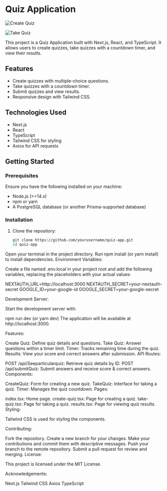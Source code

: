 
# Quiz Application

![Create Quiz](https://example.com/path-to-create-quiz-image.jpg)

![Take Quiz](https://example.com/path-to-take-quiz-image.jpg)

This project is a Quiz Application built with Next.js, React, and TypeScript. It allows users to create quizzes, take quizzes with a countdown timer, and view their results.

## Features

- Create quizzes with multiple-choice questions.
- Take quizzes with a countdown timer.
- Submit quizzes and view results.
- Responsive design with Tailwind CSS.

## Technologies Used

- Next.js
- React
- TypeScript
- Tailwind CSS for styling
- Axios for API requests

## Getting Started

### Prerequisites

Ensure you have the following installed on your machine:

- Node.js (>=14.x)
- npm or yarn
- A PostgreSQL database (or another Prisma-supported database)

### Installation

1. Clone the repository:

   ```sh
   git clone https://github.com/yourusername/quiz-app.git
   cd quiz-app


Open your terminal in the project directory.
Run npm install (or yarn install) to install dependencies.
Environment Variables:

Create a file named .env.local in your project root and add the following variables, replacing the placeholders with your actual values:

NEXTAUTH_URL=http://localhost:3000
NEXTAUTH_SECRET=your-nextauth-secret
GOOGLE_ID=your-google-id
GOOGLE_SECRET=your-google-secret

Development Server:

Start the development server with:

npm run dev (or yarn dev)
The application will be available at http://localhost:3000.

Features:

Create Quiz: Define quiz details and questions.
Take Quiz: Answer questions within a timer limit.
Timer: Tracks remaining time during the quiz.
Results: View your score and correct answers after submission.
API Routes:

POST /api/Seeparticularquiz: Retrieve quiz details by ID.
POST /api/submitQuiz: Submit answers and receive score & correct answers.
Components:

CreateQuiz: Form for creating a new quiz.
TakeQuiz: Interface for taking a quiz.
Timer: Manages the quiz countdown.
Pages:

index.tsx: Home page.
create-quiz.tsx: Page for creating a quiz.
take-quiz.tsx: Page for taking a quiz.
results.tsx: Page for viewing quiz results.
Styling:

Tailwind CSS is used for styling the components.

Contributing:

Fork the repository.
Create a new branch for your changes.
Make your contributions and commit them with descriptive messages.
Push your branch to the remote repository.
Submit a pull request for review and merging.
License:

This project is licensed under the MIT License.

Acknowledgements:

Next.js
Tailwind CSS
Axios
TypeScript

